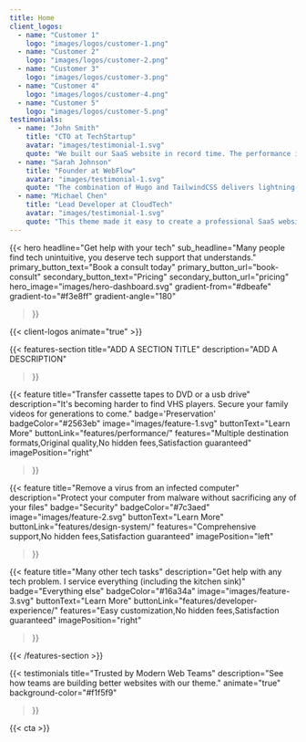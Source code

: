 ```yaml
---
title: Home
client_logos:
  - name: "Customer 1"
    logo: "images/logos/customer-1.png"
  - name: "Customer 2"
    logo: "images/logos/customer-2.png"
  - name: "Customer 3"
    logo: "images/logos/customer-3.png"
  - name: "Customer 4"
    logo: "images/logos/customer-4.png"
  - name: "Customer 5"
    logo: "images/logos/customer-5.png"
testimonials:
  - name: "John Smith"
    title: "CTO at TechStartup"
    avatar: "images/testimonial-1.svg"
    quote: "We built our SaaS website in record time. The performance is incredible, and our users love the modern, clean design."
  - name: "Sarah Johnson"
    title: "Founder at WebFlow"
    avatar: "images/testimonial-1.svg"
    quote: "The combination of Hugo and TailwindCSS delivers lightning-fast performance. Our website loads instantly, which has significantly improved our conversion rates."
  - name: "Michael Chen"
    title: "Lead Developer at CloudTech"
    avatar: "images/testimonial-1.svg"
    quote: "This theme made it easy to create a professional SaaS website. The build times are incredibly fast, and the code is clean and maintainable."
---
```


{{< hero 
    headline="Get help with your tech"
    sub_headline="Many people find tech unintuitive, you deserve tech support that understands."
    primary_button_text="Book a consult today"
    primary_button_url="book-consult"
    secondary_button_text="Pricing"
    secondary_button_url="pricing"
    hero_image="images/hero-dashboard.svg"
    gradient-from="#dbeafe"
    gradient-to="#f3e8ff"
    gradient-angle="180"
>}}

{{< client-logos animate="true" >}}

{{< features-section 
    title="ADD A SECTION TITLE"
    description="ADD A DESCRIPTION"
>}}

{{< feature
    title="Transfer cassette tapes to DVD or a usb drive"
    description="It's becoming harder to find VHS players. Secure your family videos for generations to come."
    badge='Preservation'
    badgeColor="#2563eb"
    image="images/feature-1.svg"
    buttonText="Learn More"
    buttonLink="features/performance/"
    features="Multiple destination formats,Original quality,No hidden fees,Satisfaction guaranteed"
    imagePosition="right"
>}}

{{< feature
    title="Remove a virus from an infected computer"
    description="Protect your computer from malware without sacrificing any of your files"
    badge="Security"
    badgeColor="#7c3aed"
    image="images/feature-2.svg"
    buttonText="Learn More"
    buttonLink="features/design-system/"
    features="Comprehensive support,No hidden fees,Satisfaction guaranteed"
    imagePosition="left"
>}}

{{< feature
    title="Many other tech tasks"
    description="Get help with any tech problem. I service everything (including the kitchen sink)"
    badge="Everything else"
    badgeColor="#16a34a"
    image="images/feature-3.svg"
    buttonText="Learn More"
    buttonLink="features/developer-experience/"
    features="Easy customization,No hidden fees,Satisfaction guaranteed"
    imagePosition="right"
>}}

{{< /features-section >}}

{{< testimonials 
    title="Trusted by Modern Web Teams"
    description="See how teams are building better websites with our theme."
    animate="true"
    background-color="#f1f5f9"
>}}

{{< cta >}}
